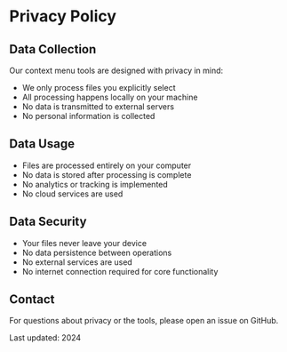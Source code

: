 # Privacy Policy

## Data Collection
Our context menu tools are designed with privacy in mind:
- We only process files you explicitly select
- All processing happens locally on your machine
- No data is transmitted to external servers
- No personal information is collected

## Data Usage
- Files are processed entirely on your computer
- No data is stored after processing is complete
- No analytics or tracking is implemented
- No cloud services are used

## Data Security
- Your files never leave your device
- No data persistence between operations
- No external services are used
- No internet connection required for core functionality

## Contact
For questions about privacy or the tools, please open an issue on GitHub.

Last updated: 2024